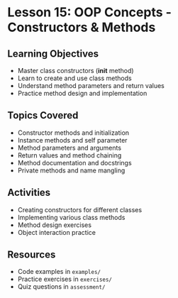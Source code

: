 # Lesson 15: OOP Concepts - Constructors & Methods

## Learning Objectives
- Master class constructors (__init__ method)
- Learn to create and use class methods
- Understand method parameters and return values
- Practice method design and implementation

## Topics Covered
- Constructor methods and initialization
- Instance methods and self parameter
- Method parameters and arguments
- Return values and method chaining
- Method documentation and docstrings
- Private methods and name mangling

## Activities
- Creating constructors for different classes
- Implementing various class methods
- Method design exercises
- Object interaction practice

## Resources
- Code examples in `examples/`
- Practice exercises in `exercises/`
- Quiz questions in `assessment/`
